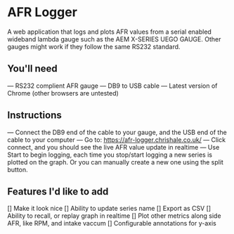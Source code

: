 # AFR Logger

A web application that logs and plots AFR values from a serial enabled wideband lambda gauge such as the AEM X-SERIES UEGO GAUGE. Other gauges might work if they follow the same RS232 standard.

## You'll need
— RS232 complient AFR gauge
— DB9 to USB cable
— Latest version of Chrome (other browsers are untested)

## Instructions
— Connect the DB9 end of the cable to your gauge, and the USB end of the cable to your computer
— Go to: https://afr-logger.chrishale.co.uk/
— Click connect, and you should see the live AFR value update in realtime
— Use Start to begin logging, each time you stop/start logging a new series is plotted on the graph. Or you can manually create a new one using the split button.

## Features I'd like to add

[] Make it look nice
[] Ability to update series name
[] Export as CSV
[] Ability to recall, or replay graph in realtime
[] Plot other metrics along side AFR, like RPM, and intake vaccum
[] Configurable annotations for y-axis